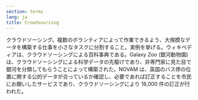 ```yaml
---
section: terms
lang: ja
title: Crowdsourcing
---
```


クラウドソーシング。複数のボランティアによって作業できるよう、大規模なデータを構築する仕事を小さなタスクに分割すること。実例を挙げる。ウィキペディアは、クラウドソーシングによる百科事典である。Galaxy Zoo (銀河動物園) は、クラウドソーシングによる科学データの先駆けであり、非専門家に見た目で銀河を分類してもらうことによって構築された。NOVAM は、英国のバス停の位置に関する公的データが合っているか確認し、必要であれば訂正することを市民にお願いしたサービスであり、クラウドソーシングにより 18,000 件の訂正が行われた。
